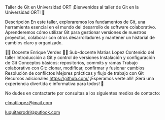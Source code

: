 Taller de Git en Universidad ORT
¡Bienvenidos al taller de Git en la Universidad ORT! 🚀

Descripción
En este taller, exploraremos los fundamentos de Git, una herramienta esencial en el mundo del desarrollo de software colaborativo. Aprenderemos cómo utilizar Git para gestionar versiones de nuestros proyectos, colaborar con otros desarrolladores y mantener un historial de cambios claro y organizado.

👨‍🏫 Docente
Enrique Verdes
👨‍🏫 Sub-docente
Matias Lopez
Contenido del taller
Introducción a Git y control de versiones
Instalación y configuración de Git
Conceptos básicos: repositorios, commits y ramas
Trabajo colaborativo con Git: clonar, modificar, confirmar y fusionar cambios
Resolución de conflictos
Mejores prácticas y flujo de trabajo con Git
Recursos adicionales
https://github.com/
¡Esperamos verte allí! ¡Será una experiencia divertida e informativa para todos! 🎉

No dudes en contactarte por consultas a los siguientes medios de contacto:

elmatilopez@jmail.com

luquitasrodri@putlook.com
